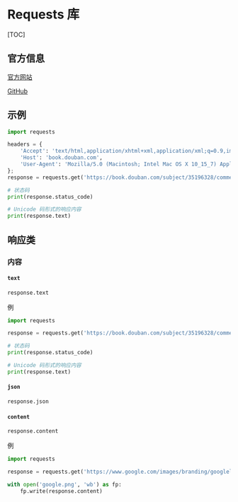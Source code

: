 # Requests 库

[TOC]

## 官方信息

[官方网站](https://requests.readthedocs.io/)

[GitHub](https://github.com/psf/requests)

## 示例

```python
import requests

headers = {
    'Accept': 'text/html,application/xhtml+xml,application/xml;q=0.9,image/avif,image/webp,image/apng,*/*;q=0.8,application/signed-exchange;v=b3;q=0.9',
    'Host': 'book.douban.com',
    'User-Agent': 'Mozilla/5.0 (Macintosh; Intel Mac OS X 10_15_7) AppleWebKit/537.36 (KHTML, like Gecko) Chrome/87.0.4280.88 Safari/537.36'
};
response = requests.get('https://book.douban.com/subject/35196328/comments/', headers=headers)

# 状态码
print(response.status_code)

# Unicode 码形式的响应内容
print(response.text)
```

## 响应类

### 内容

#### `text`

```python
response.text
```

例

```python
import requests

response = requests.get('https://book.douban.com/subject/35196328/comments/')

# 状态码
print(response.status_code)

# Unicode 码形式的响应内容
print(response.text)
```

#### `json`

```python
response.json
```

#### `content`

```python
response.content
```

例

```python
import requests

response = requests.get('https://www.google.com/images/branding/googlelogo/1x/googlelogo_color_272x92dp.png')

with open('google.png', 'wb') as fp:
    fp.write(response.content)
```

